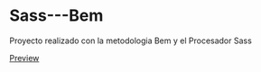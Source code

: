# Sass---Bem
Proyecto realizado con la metodologia Bem y el Procesador Sass

[Preview](https://link-url-here.org)
